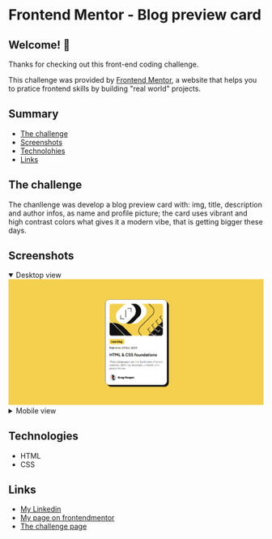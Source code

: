 # Frontend Mentor - Blog preview card

## Welcome! 👋

Thanks for checking out this front-end coding challenge.

This challenge was provided by [Frontend Mentor](https://www.frontendmentor.io), a website that helps you to pratice frontend skills by building "real world" projects.

## Summary

- [The challenge](#the-challenge)
- [Screenshots](#screenshots)
- [Technolohies](#technologies)
- [Links](#links)

## The challenge

The chanllenge was develop a blog preview card with: img, title, description and author infos, as name and profile picture; the card uses vibrant and high contrast colors what gives it a modern vibe, that is getting bigger these days.

## Screenshots

<details open>
    <summary>Desktop view</summary>
    <img width="650" src="./readme-assets/desktop-view.png">
</details>
<details>
    <summary>Mobile view</summary>
    <img height="320" src="./readme-assets/mobile-view.png">
</details>

## Technologies

- HTML
- CSS

## Links

- [My Linkedin](https://www.linkedin.com/in/evandee-silva/)
- [My page on frontendmentor](https://www.frontendmentor.io/profile/EvandeeMoS)
- [The challenge page](https://www.frontendmentor.io/challenges/blog-preview-card-ckPaj01IcS)


